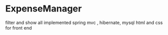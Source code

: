 # ExpenseManager
filter and show all implemented
spring mvc , hibernate, mysql
html and css for front end 
